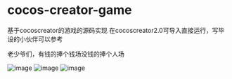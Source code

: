 # cocos-creator-game
基于cocoscreator的游戏的源码实现
在cocoscreator2.0可导入直接运行，写毕设的小伙伴可以参考

老少爷们，有钱的捧个钱场没钱的捧个人场

![image](https://github.com/ares5221/cocos-creator-game/blob/master/moneypay/1541139462099.jpg)
![image](https://github.com/ares5221/cocos-creator-game/blob/master/moneypay/wx.jpg)
![image](https://github.com/ares5221/cocos-creator-game/blob/master/moneypay/zfb.jpg)
